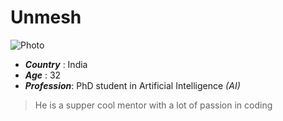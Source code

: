 # Unmesh
![Photo](https://raw.githubusercontent.com/HackYourFutureBelgium/class-11-12/master/lib/avatars/coaches/unmeshvrije.jpeg)
* _**Country**_ : India
* _**Age**_ : 32
* _**Profession**_: PhD student in Artificial Intelligence *(AI)*
> He is a supper cool mentor with a lot of passion in coding
